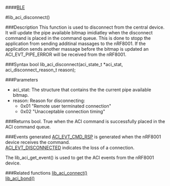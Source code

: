 ####[BLE](https://github.com/NordicSemiconductor/ble-sdk-arduino/tree/master/documentation/libraries/BLE "Go to BLE folder")

#lib_aci_disconnect()

###Description
This function is used to disconnect from the central device.
It will update the pipe available bitmap imidiatley when the disconnect command is placed in the command queue.
This is done to stopp the application from sending additinal massages to the nRF8001.
If the application sends another massage before the bitmap is updated an ACI_EVT_PIPE_ERROR will be received from the nRF8001.

###Syntax
    bool lib_aci_disconnect(aci_state_t *aci_stat, aci_disconnect_reason_t reason);

###Parameters
* aci_stat: The structure that contains the the current pipe available bitmap.  
* reason: Reason for disconnecting:  
  * 0x01 "Remote user terminated connection"  
  * 0x02 "Unacceptable connection timing"  

###Returns
    bool. True when the ACI command is successfully placed in the ACI command queue.

###Events generated
[ACI_EVT_CMD_RSP](https://devzone.nordicsemi.com/documentation/ps/nRF8001_PS_v1.2.pdf#G1050945 "Go to nRF8001 PS") is generated when the nRF8001 device receives the command.  
[ACI_EVT_DISCONNECTED](https://devzone.nordicsemi.com/documentation/ps/nRF8001_PS_v1.2.pdf#G1051284 "Go to nRF8001 PS") indicates the loss of a connection.  
  
The lib_aci_get_event() is used to get the ACI events from the nRF8001 device.

###Related functions
[lib_aci_connect()](https://github.com/NordicSemiconductor/ble-sdk-arduino/blob/master/documentation/libraries/BLE/lib_aci_connect.md "Go to function description")  
[lib_aci_bond()](https://github.com/NordicSemiconductor/ble-sdk-arduino/blob/master/documentation/libraries/BLE/lib_aci_bond.md "Go to function description")  
